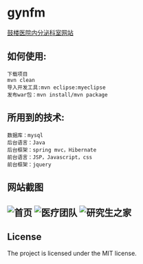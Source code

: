 # gynfm
[鼓楼医院内分泌科室网站](http://www.gynfm.com) 

 
如何使用:
---------
    下载项目
    mvn clean
	导入开发工具:mvn eclipse:myeclipse
	发布war包：mvn install/mvn package

所用到的技术:	
-------------
	数据库：mysql
	后台语言：Java
	后台框架：spring mvc，Hibernate
	前台语言：JSP，Javascript，css
	前台框架：jquery
	
	
网站截图
--------
 ![首页](https://github.com/mafanhe/gynfm/blob/master/doc/img/index.png)
 ![医疗团队](https://github.com/mafanhe/gynfm/blob/master/doc/img/doctors.png)
 ![研究生之家](https://github.com/mafanhe/gynfm/blob/master/doc/img/students.png)
------------
 

License
-------
 
The project is licensed under the MIT license.
